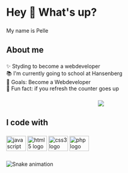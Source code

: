 <h1 align="left">Hey 👋 What's up?</h1>

###

<p align="left">My name is Pelle</p>

###

<h2 align="left">About me</h2>

###

<p align="left">✨ Styding to become a webdeveloper<br>📚 I'm currently going to school at Hansenberg<br>🎯 Goals: Become a Webdeveloper<br>🎲 Fun fact: if you refresh the counter goes up</p>

###

<div align="center">
  <img src="https://visitor-badge.laobi.icu/badge?page_id=Pelle980.Pelle980&"  />
</div>

###

<h2 align="left">I code with</h2>

###

<div align="left">
  <img src="https://cdn.jsdelivr.net/gh/devicons/devicon/icons/javascript/javascript-original.svg" height="40" width="52" alt="javascript logo"  />
  <img src="https://cdn.jsdelivr.net/gh/devicons/devicon/icons/html5/html5-original.svg" height="40" width="52" alt="html5 logo"  />
  <img src="https://cdn.jsdelivr.net/gh/devicons/devicon/icons/css3/css3-original.svg" height="40" width="52" alt="css3 logo"  />
  <img src="https://cdn.jsdelivr.net/gh/devicons/devicon/icons/php/php-original.svg" height="40" width="52" alt="php logo"  />
</div>

###

<img src="https://raw.githubusercontent.com/Pelle980/Pelle980/output/snake.svg" alt="Snake animation" />

###
